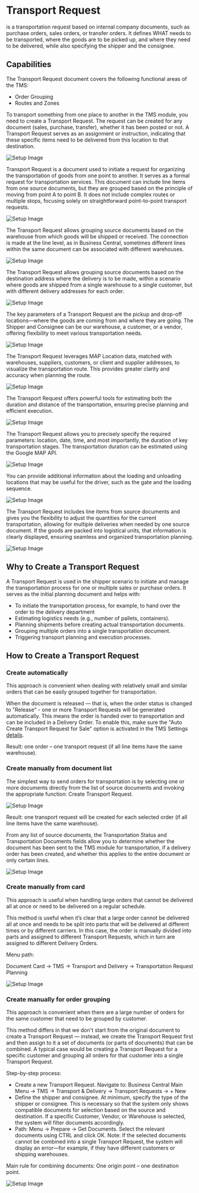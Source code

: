 # Transport Request

is a transportation request based on internal company documents, such as purchase orders, sales orders, or transfer orders. It defines WHAT needs to be transported, where the goods are to be picked up, and where they need to be delivered, while also specifying the shipper and the consignee.

## Capabilities

The Transport Request document covers the following functional areas of the TMS:

- Order Grouping
- Routes and Zones

To transport something from one place to another in the TMS module, you need to create a Transport Request. The request can be created for any document (sales, purchase, transfer), whether it has been posted or not. A Transport Request serves as an assignment or instruction, indicating that these specific items need to be delivered from this location to that destination.

![Setup Image](resources/transportrequest/pics/tr1.png)

Transport Request is a document used to initiate a request for organizing the transportation of goods from one point to another. It serves as a formal request for transportation services. This document can include line items from one source documents, but they are grouped based on the principle of moving from point A to point B. It does not include complex routes or multiple stops, focusing solely on straightforward point-to-point transport requests.

![Setup Image](resources/transportrequest/pics/tr2.png)

The Transport Request allows grouping source documents based on the warehouse from which goods will be shipped or received. The connection is made at the line level, as in Business Central, sometimes different lines within the same document can be associated with different warehouses.

![Setup Image](resources/transportrequest/pics/tr3.png)

The Transport Request allows grouping source documents based on the destination address where the delivery is to be made, within a scenario where goods are shipped from a single warehouse to a single customer, but with different delivery addresses for each order.

![Setup Image](resources/transportrequest/pics/tr4.png)

The key parameters of a Transport Request are the pickup and drop-off locations—where the goods are coming from and where they are going. The Shipper and Consignee can be our warehouse, a customer, or a vendor, offering flexibility to meet various transportation needs.

![Setup Image](resources/transportrequest/pics/tr5.png)

The Transport Request leverages MAP Location data, matched with warehouses, suppliers, customers, or client and supplier addresses, to visualize the transportation route. This provides greater clarity and accuracy when planning the route.

![Setup Image](resources/transportrequest/pics/tr6.png)

The Transport Request offers powerful tools for estimating both the duration and distance of the transportation, ensuring precise planning and efficient execution.

![Setup Image](resources/transportrequest/pics/tr7.png)

The Transport Request allows you to precisely specify the required parameters: location, date, time, and most importantly, the duration of key transportation stages. The transportation duration can be estimated using the Google MAP API.

![Setup Image](resources/transportrequest/pics/tr8.png)

You can provide additional information about the loading and unloading locations that may be useful for the driver, such as the gate and the loading sequence.

![Setup Image](resources/transportrequest/pics/tr9.png)

The Transport Request includes line items from source documents and gives you the flexibility to adjust the quantities for the current transportation, allowing for multiple deliveries when needed by one source document. If the goods are packed into logistical units, that information is clearly displayed, ensuring seamless and organized transportation planning.

![Setup Image](resources/transportrequest/pics/tr10.png)

## Why to Create a Transport Request

A Transport Request is used in the shipper scenario to initiate and manage the transportation process for one or multiple sales or purchase orders. It serves as the initial planning document and helps with:

- To initiate the transportation process, for example, to hand over the order to the delivery department
- Estimating logistics needs (e.g., number of pallets, containers).
- Planning shipments before creating actual transportation documents.
- Grouping multiple orders into a single transportation document.
- Triggering transport planning and execution processes.

## How to Create a Transport Request

### Create automatically

This approach is convenient when dealing with relatively small and similar orders that can be easily grouped together for transportation.

When the document is released — that is, when the order status is changed to "Release" - one or more Transport Requests will be generated automatically. This means the order is handed over to transportation and can be included in a Delivery Order. To enable this, make sure the "Auto Create Transport Request for Sale" option is activated in the TMS Settings [details](setup.md).

Result: one order – one transport request (if all line items have the same warehouse).

### Create manually from document list

The simplest way to send orders for transportation is by selecting one or more documents directly from the list of source documents and invoking the appropriate function: Create Transport Request.

![Setup Image](resources/transportrequest/pics/tr11.png)

Result: one transport request will be created for each selected order (if all line items have the same warehouse).

From any list of source documents, the Transportation Status and Transportation Documents fields allow you to determine whether the document has been sent to the TMS module for transportation, if a delivery order has been created, and whether this applies to the entire document or only certain lines.

![Setup Image](resources/transportrequest/pics/tr15.png)

### Create manually from card

This approach is useful when handling large orders that cannot be delivered all at once or need to be delivered on a regular schedule.

This method is useful when it’s clear that a large order cannot be delivered all at once and needs to be split into parts that will be delivered at different times or by different carriers. In this case, the order is manually divided into parts and assigned to different Transport Requests, which in turn are assigned to different Delivery Orders.

Menu path:

Document Card → TMS → Transport and Delivery → Transportation Request Planning

![Setup Image](resources/transportrequest/pics/tr12.png)

### Create manually for order grouping

This approach is convenient when there are a large number of orders for the same customer that need to be grouped by customer.

This method differs in that we don't start from the original document to create a Transport Request — instead, we create the Transport Request first and then assign to it a set of documents (or parts of documents) that can be combined. A typical case would be creating a Transport Request for a specific customer and grouping all orders for that customer into a single Transport Request.

Step-by-step process:

- Create a new Transport Request. Navigate to: Business Central Main Menu → TMS → Transport & Delivery → Transport Requests → + New
- Define the shipper and consignee. At minimum, specify the type of the shipper or consignee. This is necessary so that the system only shows compatible documents for selection based on the source and destination. If a specific Customer, Vendor, or Warehouse is selected, the system will filter documents accordingly.
- Path: Menu → Prepare → Get Documents. Select the relevant documents using CTRL and click OK. Note: If the selected documents cannot be combined into a single Transport Request, the system will display an error—for example, if they have different customers or shipping warehouses.

Main rule for combining documents: One origin point – one destination point.

![Setup Image](resources/transportrequest/pics/tr13.png)
